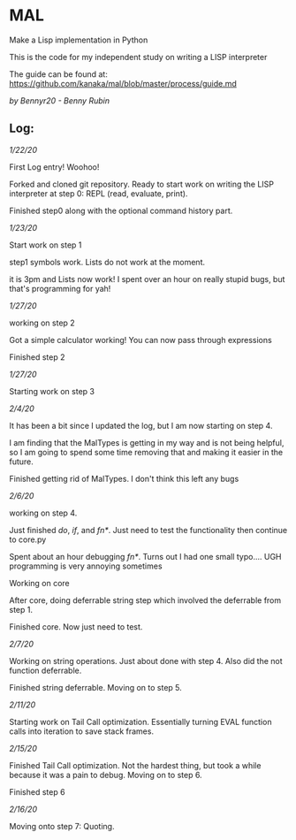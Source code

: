 # MAL

Make a Lisp implementation in Python

This is the code for my independent study on writing a LISP interpreter

The guide can be found at: https://github.com/kanaka/mal/blob/master/process/guide.md

_by Bennyr20 - Benny Rubin_

## Log:

_1/22/20_

First Log entry! Woohoo!

Forked and cloned git repository. Ready to start work on writing the LISP interpreter at step 0: REPL (read, evaluate, print).

Finished step0
along with the optional command history part.

_1/23/20_

Start work on step 1

step1 symbols work. Lists do not work at the moment.

it is 3pm and Lists now work! I spent over an hour on really stupid bugs, but that's programming for yah!

_1/27/20_

working on step 2

Got a simple calculator working! You can now pass through expressions

Finished step 2

_1/27/20_

Starting work on step 3

_2/4/20_

It has been a bit since I updated the log, but I am now starting on step 4.

I am finding that the MalTypes is getting in my way and is not being helpful, so I am going to spend some time removing that and making it easier in the future.

Finished getting rid of MalTypes. I don't think this left any bugs

_2/6/20_

working on step 4.

Just finished _do_, _if_, and _fn\*_. Just need to test the functionality then continue to core.py

Spent about an hour debugging _fn\*_. Turns out I had one small typo.... UGH programming is very annoying sometimes

Working on core

After core, doing deferrable string step which involved the deferrable from step 1.

Finished core. Now just need to test.

_2/7/20_

Working on string operations. Just about done with step 4. Also did the not function deferrable.

Finished string deferrable. Moving on to step 5.

_2/11/20_

Starting work on Tail Call optimization. Essentially turning EVAL function calls into iteration to save stack frames.

_2/15/20_

Finished Tail Call optimization. Not the hardest thing, but took a while because it was a pain to debug. Moving on to step 6.

Finished step 6

_2/16/20_

Moving onto step 7: Quoting.
